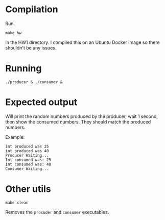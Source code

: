 # Compilation

Run 

    make hw

in the HW1 directory.
I compiled this on an Ubuntu Docker image so there shouldn't be any issues.

# Running

    ./producer & ./consumer &

# Expected output

Will print the random numbers produced by the producer, wait 1 second, then show the consumed numbers. They should match the produced numbers. 

Example:

    int produced was 25
    int produced was 40
    Producer Waiting...
    Int consumed was: 25
    Int consumed was: 40
    Consumer Waiting... 

# Other utils

    make clean

Removes the `procuder` and `consumer` executables.
